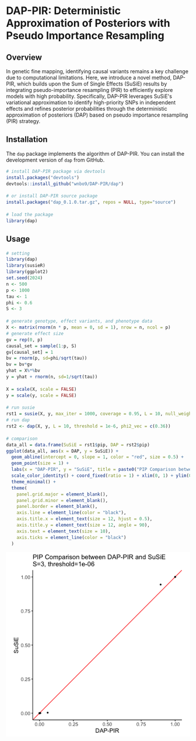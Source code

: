 # DAP-PIR: Deterministic Approximation of Posteriors with Pseudo Importance Resampling

## Overview

In genetic fine mapping, identifying causal variants remains a key challenge due to computational limitations. Here, we introduce a novel method, DAP-PIR, which builds upon the Sum of Single Effects (SuSiE) results by integrating pseudo-importance resampling (PIR) to efficiently explore models with high probability. Specifically, DAP-PIR leverages SuSiE's variational approximation to identify high-priority SNPs in independent effects and refines posterior probabilities through the deterministic approximation of posteriors (DAP) based on pseudo importance resampling (PIR) strategy.

## Installation

The `dap` package implements the algorithm of DAP-PIR. You can install the development version of `dap` from GitHub.

``` r
# install DAP-PIR package via devtools
install.packages("devtools")
devtools::install_github("wnbo9/DAP-PIR/dap")

# or install DAP-PIR source package
install.packages("dap_0.1.0.tar.gz", repos = NULL, type="source")

# load the package
library(dap)
```

## Usage
``` r
# setting
library(dap)
library(susieR)
library(ggplot2)
set.seed(2024)
n <- 500
p <- 1000
tau <- 1
phi <- 0.6
S <- 3

# generate genotype, effect variants, and phenotype data
X <- matrix(rnorm(n * p, mean = 0, sd = 1), nrow = n, ncol = p)
# generate effect size
gv = rep(0, p)
causal_set = sample(1:p, S)
gv[causal_set] = 1
bv = rnorm(p, sd=phi/sqrt(tau))
bv = bv*gv
yhat = X%*%bv
y = yhat + rnorm(n, sd=1/sqrt(tau))

X = scale(X, scale = FALSE)
y = scale(y, scale = FALSE)

# run susie
rst1 = susie(X, y, max_iter = 1000, coverage = 0.95, L = 10, null_weight = exp(-1))
# run dap
rst2 <- dap(X, y, L = 10, threshold = 1e-6, phi2_vec = c(0.36))

# comparison
data_all = data.frame(SuSiE = rst1$pip, DAP = rst2$pip)
ggplot(data_all, aes(x = DAP, y = SuSiE)) +
  geom_abline(intercept = 0, slope = 1, color = "red", size = 0.5) +
  geom_point(size = 1) +
  labs(x = "DAP-PIR", y = "SuSiE", title = paste0("PIP Comparison between DAP-PIR and SuSiE\nS=", S, ", threshold=", 1e-6)) +
  scale_color_identity() + coord_fixed(ratio = 1) + xlim(0, 1) + ylim(0, 1) +
  theme_minimal() +
  theme(
    panel.grid.major = element_blank(),
    panel.grid.minor = element_blank(),
    panel.border = element_blank(),
    axis.line = element_line(color = "black"),
    axis.title.x = element_text(size = 12, hjust = 0.5),
    axis.title.y = element_text(size = 12, angle = 90),
    axis.text = element_text(size = 10),
    axis.ticks = element_line(color = "black")
  )
```
<div style="text-align: center;">
  <img src="simulation/plot_usage.png" alt="PIP Comparison Plot">
</div>